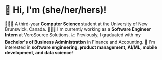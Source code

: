 # 👋 Hi, I'm  (she/her/hers)!
  👩🏻‍🎓 A third-year **Computer Science** student at the University of New Brunswick, Canada.
  👩🏻‍💻 I'm currently working as a **Software Engineer Intern** at VeroSource Solutions.
  📈 Previously, I graduated with my **Bachelor's of Business Administration** in Finance and Accounting. 
  💭 I'm interested in **software engineering, product management, AI/ML, mobile development, and data science**!  

